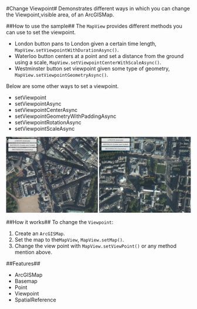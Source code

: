 #Change Viewpoint#
Demonstrates different ways in which you can change the Viewpoint,visible area, of an ArcGISMap.


##How to use the sample##
The `MapView` provides different methods you can use to set the viewpoint. 
 - London button pans to London given a certain time length, `MapView.setViewpointWithDurationAsync()`.
 - Waterloo button centers at a point and set a distance from the ground using a scale, `MapView.setViewpointCenterWithScaleAsync()`.
 - Westminster button set viewpoint given some type of geometry, `MapView.setViewpointGeometryAsync()`.
 
Below are some other ways to set a viewpoint.
- setViewpoint
- setViewpointAsync
- setViewpointCenterAsync
- setViewpointGeometryWithPaddingAsync
- setViewpointRotationAsync
- setViewpointScaleAsync


![](ChangeViewpoint.png)

##How it works##
To change the `Viewpoint`:

1. Create an `ArcGISMap`. 
2. Set the map to the`MapView`, `MapView.setMap()`. 
3. Change the view point with `MapView.setViewPoint()` or any method mention above.

##Features##
- ArcGISMap
- Basemap
- Point
- Viewpoint
- SpatialReference

